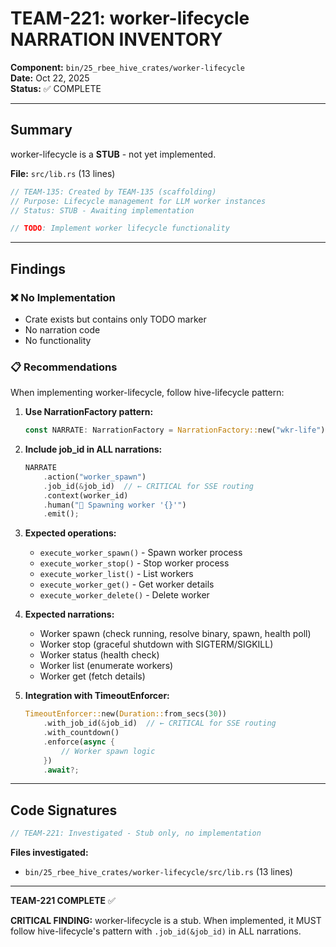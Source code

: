 # TEAM-221: worker-lifecycle NARRATION INVENTORY

**Component:** `bin/25_rbee_hive_crates/worker-lifecycle`  
**Date:** Oct 22, 2025  
**Status:** ✅ COMPLETE

---

## Summary

worker-lifecycle is a **STUB** - not yet implemented.

**File:** `src/lib.rs` (13 lines)

```rust
// TEAM-135: Created by TEAM-135 (scaffolding)
// Purpose: Lifecycle management for LLM worker instances
// Status: STUB - Awaiting implementation

// TODO: Implement worker lifecycle functionality
```

---

## Findings

### ❌ No Implementation
- Crate exists but contains only TODO marker
- No narration code
- No functionality

### 📋 Recommendations

When implementing worker-lifecycle, follow hive-lifecycle pattern:

1. **Use NarrationFactory pattern:**
   ```rust
   const NARRATE: NarrationFactory = NarrationFactory::new("wkr-life");
   ```

2. **Include job_id in ALL narrations:**
   ```rust
   NARRATE
       .action("worker_spawn")
       .job_id(&job_id)  // ← CRITICAL for SSE routing
       .context(worker_id)
       .human("🚀 Spawning worker '{}'")
       .emit();
   ```

3. **Expected operations:**
   - `execute_worker_spawn()` - Spawn worker process
   - `execute_worker_stop()` - Stop worker process
   - `execute_worker_list()` - List workers
   - `execute_worker_get()` - Get worker details
   - `execute_worker_delete()` - Delete worker

4. **Expected narrations:**
   - Worker spawn (check running, resolve binary, spawn, health poll)
   - Worker stop (graceful shutdown with SIGTERM/SIGKILL)
   - Worker status (health check)
   - Worker list (enumerate workers)
   - Worker get (fetch details)

5. **Integration with TimeoutEnforcer:**
   ```rust
   TimeoutEnforcer::new(Duration::from_secs(30))
       .with_job_id(&job_id)  // ← CRITICAL for SSE routing
       .with_countdown()
       .enforce(async {
           // Worker spawn logic
       })
       .await?;
   ```

---

## Code Signatures

```rust
// TEAM-221: Investigated - Stub only, no implementation
```

**Files investigated:**
- `bin/25_rbee_hive_crates/worker-lifecycle/src/lib.rs` (13 lines)

---

**TEAM-221 COMPLETE** ✅

**CRITICAL FINDING:** worker-lifecycle is a stub. When implemented, it MUST follow hive-lifecycle's pattern with `.job_id(&job_id)` in ALL narrations.
